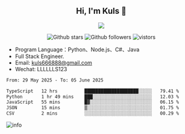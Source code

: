 <h2 align="center"> Hi, I'm Kuls 👋 </h2>
<p align="center">
    <p align="center">
        <img src=" https://avatars.githubusercontent.com/u/42165104?s=460&u=5c7fbf0bce7d4b38a15a44676e6f64b529e47598&v=4"/>
    </p>
    <p align="center">
      <img src="https://img.shields.io/github/stars/hellokuls?style=social" alt="Github stars" />
      <img src="https://img.shields.io/github/followers/hellokuls?style=social" alt="Github followers" />
      <img src="https://visitor-badge.glitch.me/badge?page_id=hellokuls.readme" alt="vistors" />
    </p>
</p>

- Program Language：Python、Node.js、C#、Java
- Full Stack Engineer.
- Email: kuls666888@gmail.com
- Wechat: LLLLLLS123

<!--START_SECTION:waka-->

```txt
From: 29 May 2025 - To: 05 June 2025

TypeScript   12 hrs          ████████████████████░░░░░   79.41 %
Python       1 hr 49 mins    ███░░░░░░░░░░░░░░░░░░░░░░   12.03 %
JavaScript   55 mins         █▓░░░░░░░░░░░░░░░░░░░░░░░   06.15 %
JSON         15 mins         ▒░░░░░░░░░░░░░░░░░░░░░░░░   01.75 %
CSV          2 mins          ░░░░░░░░░░░░░░░░░░░░░░░░░   00.29 %
```

<!--END_SECTION:waka-->

![info](https://github-readme-stats.vercel.app/api?username=hellokuls&show_icons=true&count_private=true&hide=prs&theme=default_repocard)


